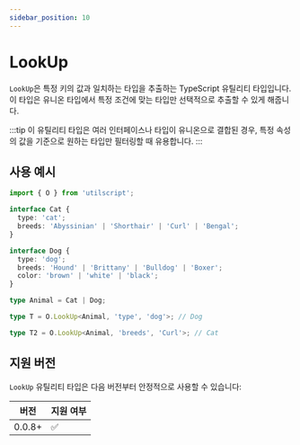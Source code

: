 ```yaml
---
sidebar_position: 10
---
```


# LookUp

`LookUp`은 특정 키의 값과 일치하는 타입을 추출하는 TypeScript 유틸리티 타입입니다. 이 타입은 유니온 타입에서 특정 조건에 맞는 타입만 선택적으로 추출할 수 있게 해줍니다.

:::tip
이 유틸리티 타입은 여러 인터페이스나 타입이 유니온으로 결합된 경우, 특정 속성의 값을 기준으로 원하는 타입만 필터링할 때 유용합니다.
:::

## 사용 예시

```ts
import { O } from 'utilscript';

interface Cat {
  type: 'cat';
  breeds: 'Abyssinian' | 'Shorthair' | 'Curl' | 'Bengal';
}

interface Dog {
  type: 'dog';
  breeds: 'Hound' | 'Brittany' | 'Bulldog' | 'Boxer';
  color: 'brown' | 'white' | 'black';
}

type Animal = Cat | Dog;

type T = O.LookUp<Animal, 'type', 'dog'>; // Dog

type T2 = O.LookUp<Animal, 'breeds', 'Curl'>; // Cat
```

## 지원 버전

`LookUp` 유틸리티 타입은 다음 버전부터 안정적으로 사용할 수 있습니다:

| 버전   | 지원 여부 |
| ------ | --------- |
| 0.0.8+ | ✅        |
